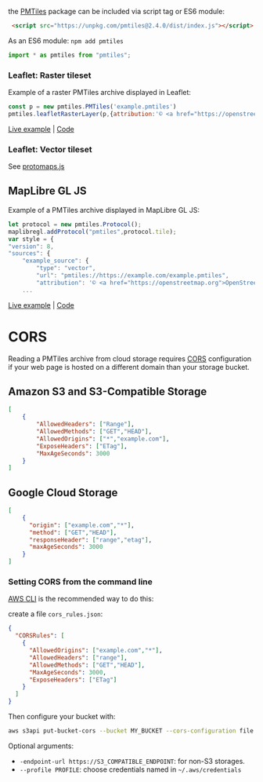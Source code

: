 the [PMTiles](https://www.npmjs.com/package/pmtiles) package can be included via script tag or ES6 module:

```html
 <script src="https://unpkg.com/pmtiles@2.4.0/dist/index.js"></script>
 ```

 As an ES6 module: `npm add pmtiles`

 ```js
 import * as pmtiles from "pmtiles";
 ```

### Leaflet: Raster tileset

Example of a raster PMTiles archive displayed in Leaflet:

```js
const p = new pmtiles.PMTiles('example.pmtiles')
pmtiles.leafletRasterLayer(p,{attribution:'© <a href="https://openstreetmap.org">OpenStreetMap</a>'}).addTo(map)
````

[Live example](https://protomaps.github.io/PMTiles/examples/leaflet.html) | [Code](https://github.com/protomaps/PMTiles/blob/master/js/examples/leaflet.html)

### Leaflet: Vector tileset

See [protomaps.js](https://github.com/protomaps/protomaps.js)

## MapLibre GL JS

Example of a PMTiles archive displayed in MapLibre GL JS:

```js
let protocol = new pmtiles.Protocol();
maplibregl.addProtocol("pmtiles",protocol.tile);
var style = {
"version": 8,
"sources": {
    "example_source": {
        "type": "vector",
        "url": "pmtiles://https://example.com/example.pmtiles",
        "attribution": '© <a href="https://openstreetmap.org">OpenStreetMap</a>'
    ...
```

[Live example](https://protomaps.github.io/PMTiles/examples/maplibre.html) | [Code](https://github.com/protomaps/PMTiles/blob/master/js/examples/maplibre.html)

# CORS

Reading a PMTiles archive from cloud storage requires [CORS](https://developer.mozilla.org/en-US/docs/Web/HTTP/CORS) configuration if your web page is hosted on a different domain than your storage bucket.

## Amazon S3 and S3-Compatible Storage

```json
[
    {
        "AllowedHeaders": ["Range"],
        "AllowedMethods": ["GET","HEAD"],
        "AllowedOrigins": ["*","example.com"],
        "ExposeHeaders": ["ETag"],
        "MaxAgeSeconds": 3000
    }
]
```

## Google Cloud Storage

```json
[
    {
      "origin": ["example.com","*"],
      "method": ["GET","HEAD"],
      "responseHeader": ["range","etag"],
      "maxAgeSeconds": 3000
    }
]
```

### Setting CORS from the command line

[AWS CLI](https://aws.amazon.com/cli/) is the recommended way to do this:

create a file `cors_rules.json`:

```json
{
  "CORSRules": [
    {
      "AllowedOrigins": ["example.com","*"],
      "AllowedHeaders": ["range"],
      "AllowedMethods": ["GET","HEAD"],
      "MaxAgeSeconds": 3000,
      "ExposeHeaders": ["ETag"]
    }
  ]
}
```

Then configure your bucket with:
```sh
aws s3api put-bucket-cors --bucket MY_BUCKET --cors-configuration file:///home/user/cors_rules.json
```
Optional arguments:

* `-endpoint-url https://S3_COMPATIBLE_ENDPOINT`: for non-S3 storages.
* `--profile PROFILE`: choose credentials named in `~/.aws/credentials`
